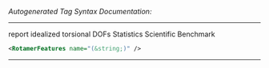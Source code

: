_Autogenerated Tag Syntax Documentation:_

---
report idealized torsional DOFs Statistics Scientific Benchmark

```xml
<RotamerFeatures name="(&string;)" />
```



---

